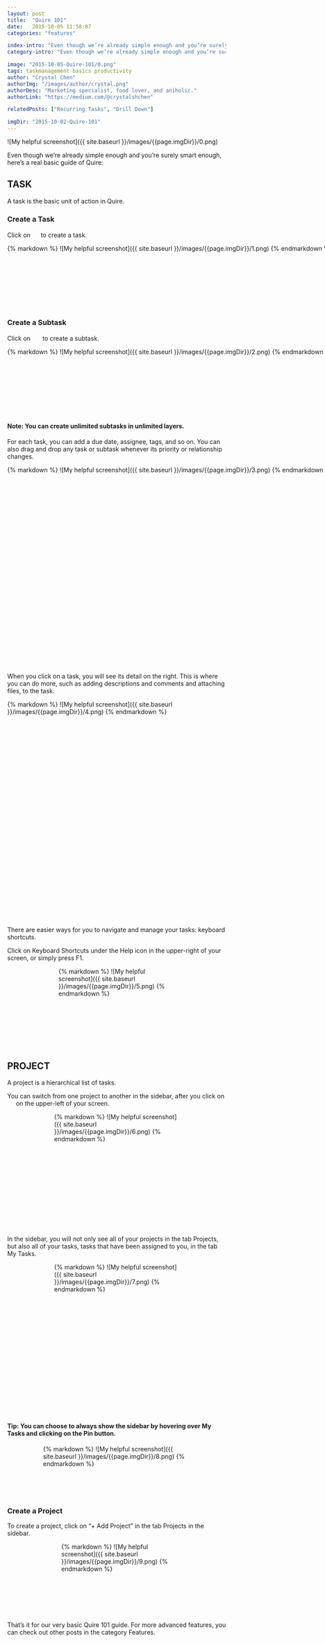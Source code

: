 ```yaml
---
layout: post
title:  "Quire 101"
date:   2015-10-05 11:58:07
categories: "features"

index-intro: "Even though we’re already simple enough and you’re surely smart enough, here’s a real basic guide of Quire. Task: A task is the basic unit of action in Quire."
category-intro: "Even though we’re already simple enough and you’re surely smart enough, here’s a real basic guide of Quire..."

image: "2015-10-05-Quire-101/0.png"
tags: taskmanagement basics productivity
author: "Crystal Chen"
authorImg: "/images/author/crystal.png"
authorDesc: "Marketing specialist, food lover, and aniholic."
authorLink: "https://medium.com/@crystalshchen"

relatedPosts: ["Recurring Tasks", "Drill Down"]

imgDir: "2015-10-02-Quire-101"
---
```



![My helpful screenshot]({{ site.baseurl }}/images/{{page.imgDir}}/0.png)

Even though we’re already simple enough and you’re surely smart enough, here’s a real basic guide of Quire:

## TASK

A task is the basic unit of action in Quire.

### Create a Task

Click on <img style="width: 16px; height: 16px; display: inline;" src="{{ site.baseurl }}/images/{{page.imgDir}}/add-task.png" /> to create a task.

<div style="width: 760px; height: 146px; margin: 0 auto;">
{% markdown %}
![My helpful screenshot]({{ site.baseurl }}/images/{{page.imgDir}}/1.png)
{% endmarkdown %}
</div>

### Create a Subtask

Click on <img style="width: 20px; height: 16px; display: inline;" src="{{ site.baseurl }}/images/{{page.imgDir}}/add-subtask.png" /> to create a subtask.

<div style="width: 760px; height: 151px; margin: 0 auto;">
{% markdown %}
![My helpful screenshot]({{ site.baseurl }}/images/{{page.imgDir}}/2.png)
{% endmarkdown %}
</div>

#### Note: You can create unlimited subtasks in unlimited layers.

For each task, you can add a due date, assignee, tags, and so on. You can also drag and drop any task or subtask whenever its priority or relationship changes.

<div style="width: 759px; height: 461px; margin: 0 auto;">
{% markdown %}
![My helpful screenshot]({{ site.baseurl }}/images/{{page.imgDir}}/3.png)
{% endmarkdown %}
</div>

When you click on a task, you will see its detail on the right. This is where you can do more, such as adding descriptions and comments and attaching files, to the task.

<div style="width: 522px; height: 505px; margin: 0 auto;">
{% markdown %}
![My helpful screenshot]({{ site.baseurl }}/images/{{page.imgDir}}/4.png)
{% endmarkdown %}
</div>

There are easier ways for you to navigate and manage your tasks: keyboard shortcuts.

Click on Keyboard Shortcuts under the Help icon in the upper-right of your screen, or simply press F1.

<div style="width: 268px; height: 185px; margin: 0 auto;">
{% markdown %}
![My helpful screenshot]({{ site.baseurl }}/images/{{page.imgDir}}/5.png)
{% endmarkdown %}
</div>

## PROJECT

A project is a hierarchical list of tasks.

You can switch from one project to another in the sidebar, after you click on <img style="width: 16px; height: 14px; display: inline;" src="{{ site.baseurl }}/images/{{page.imgDir}}/hamburger.png" /> on the upper-left of your screen.

<div style="width: 288px; height: 267px; margin: 0 auto;">
{% markdown %}
![My helpful screenshot]({{ site.baseurl }}/images/{{page.imgDir}}/6.png)
{% endmarkdown %}
</div>

In the sidebar, you will not only see all of your projects in the tab Projects, but also all of your tasks, tasks that have been assigned to you, in the tab My Tasks.

<div style="width: 288px; height: 346px; margin: 0 auto;">
{% markdown %}
![My helpful screenshot]({{ site.baseurl }}/images/{{page.imgDir}}/7.png)
{% endmarkdown %}
</div>

#### Tip: You can choose to always show the sidebar by hovering over My Tasks and clicking on the Pin button.

<div style="width: 339px; height: 118px; margin: 0 auto;">
{% markdown %}
![My helpful screenshot]({{ site.baseurl }}/images/{{page.imgDir}}/8.png)
{% endmarkdown %}
</div>

### Create a Project

To create a project, click on “+ Add Project” in the tab Projects in the sidebar.

<div style="width: 255px; height: 166px; margin: 0 auto;">
{% markdown %}
![My helpful screenshot]({{ site.baseurl }}/images/{{page.imgDir}}/9.png)
{% endmarkdown %}
</div>

That’s it for our very basic Quire 101 guide. For more advanced features, you can check out other posts in the category Features.


[jekyll]:      http://jekyllrb.com
[jekyll-gh]:   https://github.com/jekyll/jekyll
[jekyll-help]: https://github.com/jekyll/jekyll-help
